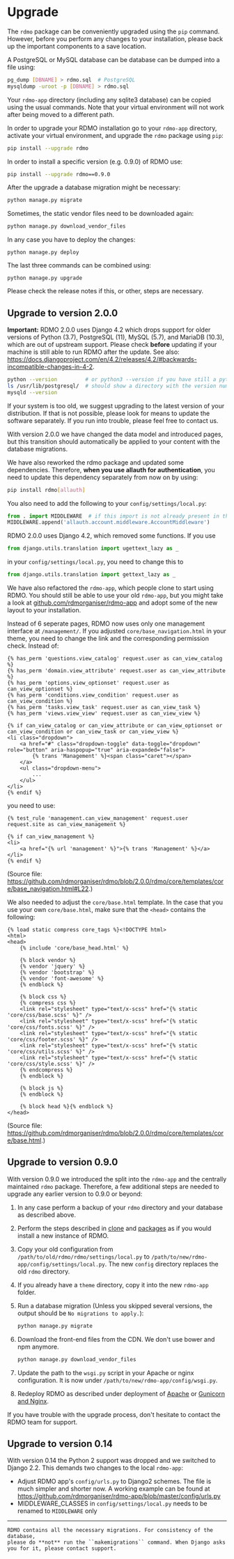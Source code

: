 # Upgrade

The `rdmo` package can be conveniently upgraded using the `pip` command. However, before you perform any changes to your installation, please back up the important components to a save location.

A PostgreSQL or MySQL database can be database can be dumped into a file using:

```bash
pg_dump [DBNAME] > rdmo.sql  # PostgreSQL
mysqldump -uroot -p [DBNAME] > rdmo.sql
```

Your `rdmo-app` directory (including any sqlite3 database) can be copied using the usual commands. Note that your virtual environment will not work after being moved to a different path.

In order to upgrade your RDMO installation go to your `rdmo-app` directory, activate your virtual environment, and upgrade the `rdmo` package using `pip`:

```bash
pip install --upgrade rdmo
```

In order to install a specific version (e.g. 0.9.0) of RDMO use:

```bash
pip install --upgrade rdmo==0.9.0
```

After the upgrade a database migration might be necessary:

```bash
python manage.py migrate
```

Sometimes, the static vendor files need to be downloaded again:

```bash
python manage.py download_vendor_files
```

In any case you have to deploy the changes:

```
python manage.py deploy
```

The last three commands can be combined using:

```
python manage.py upgrade
```

Please check the release notes if this, or other, steps are necessary.

## Upgrade to version 2.0.0

**Important:** RDMO 2.0.0 uses Django 4.2 which drops support for older versions of Python (3.7), PostgreSQL (11), MySQL (5.7), and MariaDB (10.3), which are out of upstream support. Please check **before** updating if your machine is still able to run RDMO after the update. See also: https://docs.djangoproject.com/en/4.2/releases/4.2/#backwards-incompatible-changes-in-4-2.

```bash
python --version         # or python3 --version if you have still a python2 version
ls /usr/lib/postgresql/  # should show a directory with the version number
mysqld --version
``` 

If your system is too old, we suggest upgrading to the latest version of your distribution. If that is not possible, please look for means to update the software separately. If you run into trouble, please feel free to contact us.

With version 2.0.0 we have changed the data model and introduced pages, but this transition should automatically be applied to your content with the database migrations.

We have also reworked the rdmo package and updated some dependencies. Therefore, **when you use allauth for authentication**, you need to update this dependency separately from now on by using:

```bash
pip install rdmo[allauth]
```

You also need to add the following to your `config/settings/local.py`:

```python
from . import MIDDLEWARE  # if this import is not already present in the file
MIDDLEWARE.append('allauth.account.middleware.AccountMiddleware')
```

RDMO 2.0.0 uses Django 4.2, which removed some functions. If you use

```python
from django.utils.translation import ugettext_lazy as _
```

in your `config/settings/local.py`, you need to change this to

```python
from django.utils.translation import gettext_lazy as _
```

We have also refactored the `rdmo-app`, which people clone to start using RDMO. You should still be able to use your old `rdmo-app`, but you might take a look at [github.com/rdmorganiser/rdmo-app](https://github.com/rdmorganiser/rdmo-app) and adopt some of the new layout to your installation.

Instead of 6 seperate pages, RDMO now uses only one management interface at `/management/`. If you adjusted `core/base_navigation.html` in your theme, you need to change the link and the corresponding permission check. Instead of:

```django
{% has_perm 'questions.view_catalog' request.user as can_view_catalog %}
{% has_perm 'domain.view_attribute' request.user as can_view_attribute %}
{% has_perm 'options.view_optionset' request.user as can_view_optionset %}
{% has_perm 'conditions.view_condition' request.user as can_view_condition %}
{% has_perm 'tasks.view_task' request.user as can_view_task %}
{% has_perm 'views.view_view' request.user as can_view_view %}

{% if can_view_catalog or can_view_attribute or can_view_optionset or can_view_condition or can_view_task or can_view_view %}
<li class="dropdown">
    <a href="#" class="dropdown-toggle" data-toggle="dropdown" role="button" aria-haspopup="true" aria-expanded="false">
        {% trans 'Management' %}<span class="caret"></span>
    </a>
    <ul class="dropdown-menu">
        ...
    </ul>
</li>
{% endif %}
```

you need to use:

```django
{% test_rule 'management.can_view_management' request.user request.site as can_view_management %}

{% if can_view_management %}
<li>
    <a href="{% url 'management' %}">{% trans 'Management' %}</a>
</li>
{% endif %}
```

(Source file: https://github.com/rdmorganiser/rdmo/blob/2.0.0/rdmo/core/templates/core/base_navigation.html#L22.)

We also needed to adjust the `core/base.html` template. In the case that you use your own `core/base.html`, make sure that the `<head>` contains the following:

```django
{% load static compress core_tags %}<!DOCTYPE html>
<html>
<head>
    {% include 'core/base_head.html' %}

    {% block vendor %}
    {% vendor 'jquery' %}
    {% vendor 'bootstrap' %}
    {% vendor 'font-awesome' %}
    {% endblock %}

    {% block css %}
    {% compress css %}
    <link rel="stylesheet" type="text/x-scss" href="{% static 'core/css/base.scss' %}" />
    <link rel="stylesheet" type="text/x-scss" href="{% static 'core/css/fonts.scss' %}" />
    <link rel="stylesheet" type="text/x-scss" href="{% static 'core/css/footer.scss' %}" />
    <link rel="stylesheet" type="text/x-scss" href="{% static 'core/css/utils.scss' %}" />
    <link rel="stylesheet" type="text/x-scss" href="{% static 'core/css/style.scss' %}" />
    {% endcompress %}
    {% endblock %}

    {% block js %}
    {% endblock %}

    {% block head %}{% endblock %}
</head>
```

(Source file: https://github.com/rdmorganiser/rdmo/blob/2.0.0/rdmo/core/templates/core/base.html.)

## Upgrade to version 0.9.0

With version 0.9.0 we introduced the split into the `rdmo-app` and the centrally maintained `rdmo` package. Therefore, a few additional steps are needed to upgrade any earlier version to 0.9.0 or beyond:

1.  In any case perform a backup of your `rdmo` directory and your database as described above.

1.  Perform the steps described in [clone](../installation/clone) and [packages](../installation/packages) as if you would install a new instance of RDMO.

1.  Copy your old configuration from `/path/to/old/rdmo/rdmo/settings/local.py` to `/path/to/new/rdmo-app/config/settings/local.py`. The new `config` directory replaces the old `rdmo` directory.

1.  If you already have a `theme` directory, copy it into the new `rdmo-app` folder.

1.  Run a database migration (Unless you skipped several versions, the output should be `No migrations to apply.`):

    ```bash
    python manage.py migrate
    ```

1.  Download the front-end files from the CDN. We don't use bower and npm anymore.

    ```bash
    python manage.py download_vendor_files
    ```

1.  Update the path to the `wsgi.py` script in your Apache or nginx configuration. It is now under `/path/to/new/rdmo-app/config/wsgi.py`.

1.  Redeploy RDMO as described under deployment of [Apache](../deployment/apache) or [Gunicorn and Nginx](../deployment/gunicorn).

If you have trouble with the upgrade process, don't hesitate to contact the RDMO team for support.

## Upgrade to version 0.14

With version 0.14 the Python 2 support was dropped and we switched to Django 2.2. This demands two changes to the local `rdmo-app`:

* Adjust RDMO app's `config/urls.py` to Django2 schemes. The file is much simpler and shorter now. A working example can be found at https://github.com/rdmorganiser/rdmo-app/blob/master/config/urls.py
* MIDDLEWARE_CLASSES in `config/settings/local.py` needs to be renamed to `MIDDLEWARE` only

---

```{warning}
RDMO contains all the necessary migrations. For consistency of the database,
please do **not** run the ``makemigrations`` command. When Django asks you for it, please contact support.
```